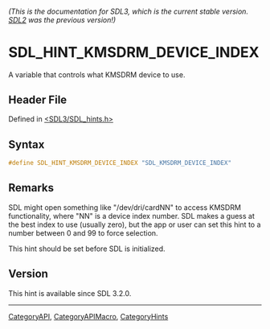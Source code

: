 ###### (This is the documentation for SDL3, which is the current stable version. [SDL2](https://wiki.libsdl.org/SDL2/) was the previous version!)
# SDL_HINT_KMSDRM_DEVICE_INDEX

A variable that controls what KMSDRM device to use.

## Header File

Defined in [<SDL3/SDL_hints.h>](https://github.com/libsdl-org/SDL/blob/main/include/SDL3/SDL_hints.h)

## Syntax

```c
#define SDL_HINT_KMSDRM_DEVICE_INDEX "SDL_KMSDRM_DEVICE_INDEX"
```

## Remarks

SDL might open something like "/dev/dri/cardNN" to access KMSDRM
functionality, where "NN" is a device index number. SDL makes a guess at
the best index to use (usually zero), but the app or user can set this hint
to a number between 0 and 99 to force selection.

This hint should be set before SDL is initialized.

## Version

This hint is available since SDL 3.2.0.

----
[CategoryAPI](CategoryAPI), [CategoryAPIMacro](CategoryAPIMacro), [CategoryHints](CategoryHints)

